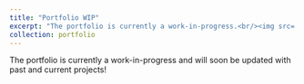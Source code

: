 ```yaml
---
title: "Portfolio WIP"
excerpt: "The portfolio is currently a work-in-progress.<br/><img src='/images/500x300.png'>"
collection: portfolio
---
```


The portfolio is currently a work-in-progress and will soon be updated with past and current projects!
